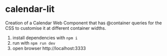 # calendar-lit

Creation of a Calendar Web Component that has @container queries for the CSS to customise it at different container widths.

1. install dependencies with `npm i`
2. run with `npm run dev`
3. open browser http://localhost:3333
